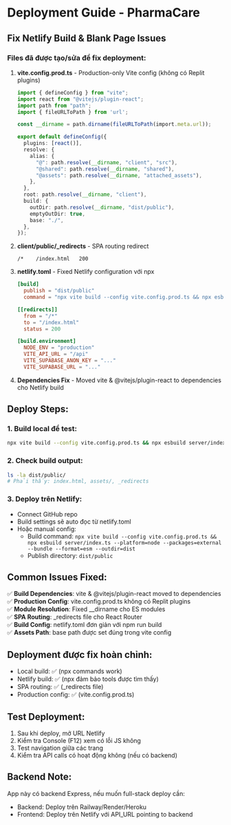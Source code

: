 # Deployment Guide - PharmaCare

## Fix Netlify Build & Blank Page Issues

### Files đã được tạo/sửa để fix deployment:

1. **vite.config.prod.ts** - Production-only Vite config (không có Replit plugins)
   ```typescript
   import { defineConfig } from "vite";
   import react from "@vitejs/plugin-react";
   import path from "path";
   import { fileURLToPath } from 'url';

   const __dirname = path.dirname(fileURLToPath(import.meta.url));

   export default defineConfig({
     plugins: [react()],
     resolve: {
       alias: {
         "@": path.resolve(__dirname, "client", "src"),
         "@shared": path.resolve(__dirname, "shared"),
         "@assets": path.resolve(__dirname, "attached_assets"),
       },
     },
     root: path.resolve(__dirname, "client"),
     build: {
       outDir: path.resolve(__dirname, "dist/public"),
       emptyOutDir: true,
       base: "./",
     },
   });
   ```

2. **client/public/_redirects** - SPA routing redirect
   ```
   /*    /index.html   200
   ```

3. **netlify.toml** - Fixed Netlify configuration với npx
   ```toml
   [build]
     publish = "dist/public"
     command = "npx vite build --config vite.config.prod.ts && npx esbuild server/index.ts --platform=node --packages=external --bundle --format=esm --outdir=dist"

   [[redirects]]
     from = "/*"
     to = "/index.html"
     status = 200

   [build.environment]
     NODE_ENV = "production"
     VITE_API_URL = "/api"
     VITE_SUPABASE_ANON_KEY = "..."
     VITE_SUPABASE_URL = "..."
   ```

4. **Dependencies Fix** - Moved vite & @vitejs/plugin-react to dependencies cho Netlify build

## Deploy Steps:

### 1. Build local để test:
```bash
npx vite build --config vite.config.prod.ts && npx esbuild server/index.ts --platform=node --packages=external --bundle --format=esm --outdir=dist
```

### 2. Check build output:
```bash
ls -la dist/public/
# Phải thấy: index.html, assets/, _redirects
```

### 3. Deploy trên Netlify:
- Connect GitHub repo 
- Build settings sẽ auto đọc từ netlify.toml
- Hoặc manual config:
  - Build command: `npx vite build --config vite.config.prod.ts && npx esbuild server/index.ts --platform=node --packages=external --bundle --format=esm --outdir=dist`
  - Publish directory: `dist/public`

## Common Issues Fixed:

✅ **Build Dependencies**: vite & @vitejs/plugin-react moved to dependencies  
✅ **Production Config**: vite.config.prod.ts không có Replit plugins  
✅ **Module Resolution**: Fixed __dirname cho ES modules  
✅ **SPA Routing**: _redirects file cho React Router  
✅ **Build Config**: netlify.toml đơn giản với npm run build  
✅ **Assets Path**: base path được set đúng trong vite config

## Deployment được fix hoàn chỉnh:
- Local build: ✅ (npx commands work)  
- Netlify build: ✅ (npx đảm bảo tools được tìm thấy)
- SPA routing: ✅ (_redirects file)
- Production config: ✅ (vite.config.prod.ts)  

## Test Deployment:
1. Sau khi deploy, mở URL Netlify
2. Kiểm tra Console (F12) xem có lỗi JS không
3. Test navigation giữa các trang
4. Kiểm tra API calls có hoạt động không (nếu có backend)

## Backend Note:
App này có backend Express, nếu muốn full-stack deploy cần:
- Backend: Deploy trên Railway/Render/Heroku
- Frontend: Deploy trên Netlify với API_URL pointing to backend